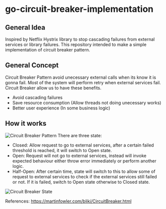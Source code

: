 # go-circuit-breaker-implementation

## General Idea
Inspired by Netflix Hystrix library to stop cascading failures from external services or library failures. This repository intended to make a simple implementation of circuit breaker pattern.

## General Concept
Circuit Breaker Pattern avoid unecessary external calls when its know it is gonna fail. Most of the system will perform retry when external services fail. Circuit Breaker allow us to have these benefits.

- Avoid cascading failures
- Save resource consumption (Allow threads not doing unecessary works)
- Better user experience (In some business logic)

## How it works
![Circuit Breaker Pattern](https://martinfowler.com/bliki/images/circuitBreaker/sketch.png)
There are three state:
- Closed: Allow request to go to external services, after a certain failed threshold is reached, it will switch to Open state.
- Open: Request will not go to external services, instead will invoke expected behaviour either throw error immediately or perform another logic.
- Half-Open: After certain time, state will switch to this to allow some of request to external services to check if the external services still failed or not. If it is failed, switch to Open state otherwise to Closed state.

![Circuit Breaker State](https://martinfowler.com/bliki/images/circuitBreaker/state.png)

References:
https://martinfowler.com/bliki/CircuitBreaker.html

